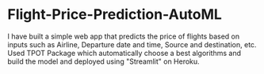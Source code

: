 # Flight-Price-Prediction-AutoML
I have built a simple web app that predicts the price of flights based on inputs such as Airline, Departure date and time, Source and destination, etc. Used TPOT Package which automatically choose a best algorithms and build the model  and deployed using "Streamlit" on Heroku. 
